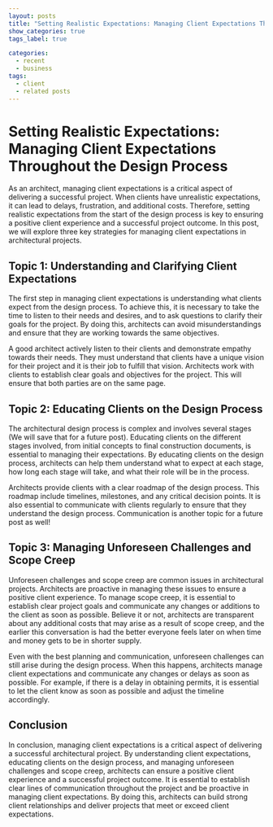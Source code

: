 ```yaml
---
layout: posts
title: "Setting Realistic Expectations: Managing Client Expectations Throughout the Design Process"
show_categories: true
tags_label: true

categories: 
  - recent
  - business
tags: 
  - client
  - related posts
---
```

# Setting Realistic Expectations: Managing Client Expectations Throughout the Design Process

As an architect, managing client expectations is a critical aspect of delivering a successful project. When clients have unrealistic expectations, it can lead to delays, frustration, and additional costs. Therefore, setting realistic expectations from the start of the design process is key to ensuring a positive client experience and a successful project outcome. In this post, we will explore three key strategies for managing client expectations in architectural projects.

## Topic 1: Understanding and Clarifying Client Expectations

The first step in managing client expectations is understanding what clients  expect from the design process. To achieve this, it is necessary to take the time to listen to their needs and desires, and to ask questions to clarify their goals for the project. By doing this, architects can avoid misunderstandings and ensure that they are working towards the same objectives.

A good architect actively listen to their clients and demonstrate empathy towards their needs. They must understand that clients have a unique vision for their project and it is their job to fulfill that vision. Architects work with clients to establish clear goals and objectives for the project. This will ensure that both parties are on the same page.

## Topic 2: Educating Clients on the Design Process

The architectural design process is complex and involves several stages (We will save that for a future post). Educating clients on the different stages involved, from initial concepts to final construction documents, is essential to managing their expectations. By educating clients on the design process, architects can help them understand what to expect at each stage, how long each stage will take, and what their role will be in the process.

Architects provide clients with a clear roadmap of the design process. This roadmap include timelines, milestones, and any critical decision points. It is also essential to communicate with clients regularly to ensure that they understand the design process. Communication is another topic for a future post as well! 

## Topic 3: Managing Unforeseen Challenges and Scope Creep

Unforeseen challenges and scope creep are common issues in architectural projects. Architects are proactive in managing these issues to ensure a positive client experience. To manage scope creep, it is essential to establish clear project goals and communicate any changes or additions to the client as soon as possible. Believe it or not, architects are transparent about any additional costs that may arise as a result of scope creep, and the earlier this conversation is had the better everyone feels later on when time and money gets to be in shorter supply. 

Even with the best planning and communication, unforeseen challenges can still arise during the design process. When this happens, architects manage client expectations and communicate any changes or delays as soon as possible. For example, if there is a delay in obtaining permits, it is essential to let the client know as soon as possible and adjust the timeline accordingly.

## Conclusion

In conclusion, managing client expectations is a critical aspect of delivering a successful architectural project. By understanding client expectations, educating clients on the design process, and managing unforeseen challenges and scope creep, architects can ensure a positive client experience and a successful project outcome. It is essential to establish clear lines of communication throughout the project and be proactive in managing client expectations. By doing this, architects can build strong client relationships and deliver projects that meet or exceed client expectations.